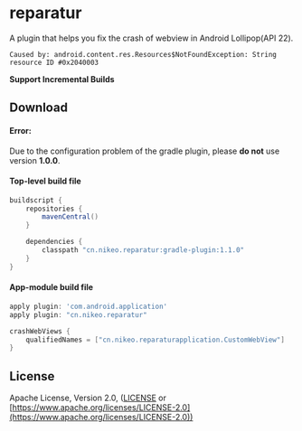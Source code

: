reparatur
===========
A plugin that helps you fix the crash of webview in Android Lollipop(API 22).
```
Caused by: android.content.res.Resources$NotFoundException: String resource ID #0x2040003
```

**Support Incremental Builds**

Download
--------

#### Error: 
Due to the configuration problem of the gradle plugin, please **do not** use version **1.0.0**.

#### Top-level build file
```groovy
buildscript {
    repositories {
        mavenCentral()
    }

    dependencies {
        classpath "cn.nikeo.reparatur:gradle-plugin:1.1.0"
    }
}
```

#### App-module build file
```groovy
apply plugin: 'com.android.application'
apply plugin: "cn.nikeo.reparatur"

crashWebViews {
    qualifiedNames = ["cn.nikeo.reparaturapplication.CustomWebView"]
}
```

License
-------

Apache License, Version 2.0, ([LICENSE](https://github.com/nikeorever/reparatur/blob/trunk/LICENSE) or [https://www.apache.org/licenses/LICENSE-2.0](https://www.apache.org/licenses/LICENSE-2.0))

